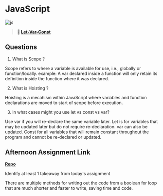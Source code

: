 # JavaScript

![js](https://bcw.blob.core.windows.net/public/img/courses/js.gif)

> **📖 [Let-Var-Const](https://codeworksacademy.com/fs-student-guide/resources/wk2/01-Let-Var-Const)**

## Questions

1. What is Scope ?

Scope refers to where a variable is available for use, i.e., globally or function/locally. example: A var declared inside a function will only retain its definition inside the function where it was declared.

2. What is Hoisting ?

Hoisting is a mecahism within JavaScript where variables and function declarations are moved to start of scope before execution.  

3. In what cases might you use let vs const vs var?

Use var if you will re-declare the same variable later.  Let is  for variables that may be updated later but do not require re-declaration.  var can also be updated.  Const for all variables that will remain constant throughout the program and cannot be re-declared or updated.

## Afternoon Assignment Link

**[Repo](https://github.com/ScottTLyman/scoreboard)**

Identify at least 1 takeaway from today's assignment

There are multiple methods for writing out the code from a boolean for loop that are much shorter and faster to write, saving time and code.
